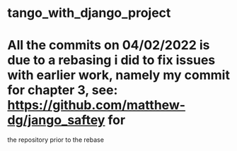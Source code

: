 # tango_with_django_project
# All the commits on 04/02/2022 is due to a rebasing i did to fix issues with earlier work, namely my commit for chapter 3, see: https://github.com/matthew-dg/jango_saftey for 
the repository prior to the rebase
